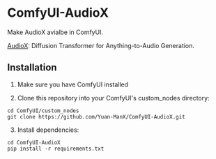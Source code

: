 # ComfyUI-AudioX

Make AudioX avialbe in ComfyUI.

[AudioX](https://github.com/ZeyueT/AudioX): Diffusion Transformer for Anything-to-Audio Generation.



## Installation

1. Make sure you have ComfyUI installed

2. Clone this repository into your ComfyUI's custom_nodes directory:
```
cd ComfyUI/custom_nodes
git clone https://github.com/Yuan-ManX/ComfyUI-AudioX.git
```

3. Install dependencies:
```
cd ComfyUI-AudioX
pip install -r requirements.txt
```

